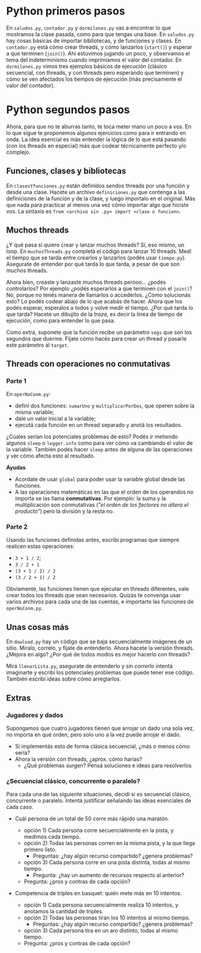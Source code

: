 # Python primeros pasos

En `saludos.py`, `contador.py` y `dormilones.py` vas a encontrar lo que mostramos la clase pasada, como para que tengas una base.
En `saludos.py` hay cosas básicas de importar bibliotecas, y de funciones y clases.
En `contador.py` está cómo crear threads, y cómo lanzarlos (`start()`) y esperar a que terminen (`join()`).  Ahí estuvimos jugando un poco, y observamos el tema del indeterminismo cuando imprimíamos el valor del contador.
En `dormilones.py` vimos tres ejemplos básicos de ejecución (clásico secuencial, con threads, y con threads pero esperando que terminen) y cómo se ven afectados los tiempos de ejecución (más precisamente el valor del contador).

# Python segundos pasos

Ahora, para que no te aburras tanto, te toca meter mano un poco a vos. En lo que sigue te proponemos algunos ejercicios como para ir entrando en onda.
La idea esencial es más entender la lógica de lo que está pasando (con los threads en especial) más que codear técnicamente perfecto y/o complejo.

## Funciones, clases y bibliotecas

En `clasesYfunciones.py` están definidos sendos threads por una función y desde una clase. Hacete un archivo `definiciones.py` que contenga a las definiciones de la función y de la clase, y luego importalo en el original.
Más que nada para practicar al menos una vez cómo importar algo que hiciste vos. La sintaxis es `from <archivo sin .py> import <clase o funcion>`.

## Muchos threads

¿Y qué pasa si quiero crear y lanzar muchos threads? Sí, eso mismo, un loop. En `muchosThreads.py` completá el código para lanzar 10 threads. Medí el tiempo que se tarda entre crearlos y lanzarlos (podés usar `tiempo.py`). Asegurate de entender por qué tarda lo que tarda, a pesar de que son muchos threads.

Ahora bien, creaste y lanzaste muchos threads perooo... ¿podés controlarlos? Por ejemplo ¿podés esperarlos a que terminen con el `join()`? No, porque no tenés manera de llamarlos o accederlos. ¿Cómo solucionás esto? Lo podés codear abajo de lo que acabás de hacer.
Ahora que los podés esperar, esperalos a todos y volvé medir el tiempo. ¿Por qué tarda lo que tarda? Hacete un dibujito de la *traza*, es decir la línea de tiempo de ejecución, como para entender lo que pasa.

Como extra, suponete que la función recibe un parámetro `segs` que son los segundos que duerme. Fijate cómo hacés para crear un thread y pasarle este parámetro al `target`.

## Threads con operaciones no conmutativas

### Parte 1
En `operNoConm.py`:
* definí dos funciones: `sumarUno` y `multiplicarPorDos`, que operen sobre la misma variable;
* dale un valor inicial a la variable;
* ejecutá cada función en un thread separado y anotá los resultados.

¿Cúales serían los potenciales problemas de esto? Podés ir metiendo algunos `sleep` o `logger.info` como para ver cómo va cambiando el valor de la variable. También podés hacer `sleep` antes de alguna de las operaciones y ver cómo afecta esto al resultado.

**Ayudas**
* Acordate de usar `global` para poder usar la variable global desde las funciones.
* A las operaciones matemáticas en las que el orden de los operandos no importa se las llama **conmutativas**. Por ejemplo: la suma y la multiplicación son conmutativas (_"el orden de los factores no altera el producto"_) pero la división y la resta no.

### Parte 2
Usando las funciones definidas antes, escribí programas que siempre realicen estas operaciones:
* `3 + 1 / 2`;
* `3 / 2 + 1`
* `(3 + 1 / 2) / 2` 
* `(3 / 2 + 1) / 2`

Obviamente, las funciones tienen que ejecutar en threads diferentes, vale crear todos los threads que sean necesarios. Quizás te convenga usar varios archivos para cada una de las cuentas, e importarte las funciones de `operNoConm.py`.

## Unas cosas más

En `dowload.py` hay un código que se baja secuencialmente imágenes de un sitio. Miralo, correlo, y fijate de entenderlo.
Ahora hacete la versión threads. ¿Mejora en algo? ¿Por qué de todos modos es mejor hacerlo con threads?

Mirá `llenarLista.py`, asegurate de entenderlo y *sin correrlo* intentá imaginarte y escribí los potenciales problemas que puede tener ese código. También escribí ideas sobre cómo arreglarlos.

## Extras

### Jugadores y dados

Supongamos que cuatro jugadores tienen que arrojar un dado una sola vez, no importa en qué orden, pero solo uno a la vez puede arrojar el dado.

- Si implementás esto de forma clásica secuencial, ¿más o menos cómo sería?
- Ahora la versión con threads, ¿aprox. cómo harías?
    - ¿Qué problemas surgen? Pensá soluciones e ideas para resolverlos

### ¿Secuencial clásico, concurrente o paralelo?

Para cada una de las siguiente situaciones, decidí si es secuencial clásico, concurrente o paralelo. Intentá justificar señalando las ideas esenciales de cada caso.

- Cuál persona de un total de 50 corre más rápido una maratón.
    - opción 1) Cada persona corre secuencialmente en la pista, y medimos cada tiempo.
    - opción 2) Todas las personas corren en la misma pista, y la que llega primero listo.
		- Preguntas: ¿hay algún recurso compartido? ¿genera problemas?
    - opción 3) Cada persona corre en una pista distinta, todas al mismo tiempo.
		- Pregunta: ¿hay un aumento de recursos respecto al anterior?
    - Pregunta: ¿pros y contras de cada opción?

- Competencia de triples en basquet: quién mete más en 10 intentos.
    - opción 1) Cada persona secuencialmente realiza 10 intentos, y anotamos la cantidad de triples.
    - opción 2) Todas las personas tiran los 10 intentos al mismo tiempo.
		- Preguntas: ¿hay algún recurso compartido? ¿genera problemas?
    - opción 3) Cada persona tira en un aro distinto, todas al mismo tiempo.
    - Pregunta: ¿pros y contras de cada opción?
